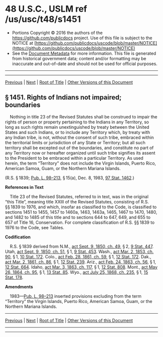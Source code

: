 ---
---

# 48 U.S.C., USLM ref /us/usc/t48/s1451

* Portions Copyright © 2016 the authors of the https://github.com/publicdocs project.
  Use of this file is subject to the NOTICE at [https://github.com/publicdocs/uscode/blob/master/NOTICE](https://github.com/publicdocs/uscode/blob/master/NOTICE)
* See the [Document Metadata](././../../../..//README.md) for more information.
  This file is generated from historical government data; content and/or formatting may be inaccurate and out-of-date and should not be used for official purposes.

----------
----------

[Previous](./../../../..//us/usc/t48/ch10/m__us_usc_t48_ch10.md) | [Next](./../../../..//us/usc/t48/ch10/m__us_usc_t48_s1452.md) | [Root of Title](./../../../../) | [Other Versions of this Document](https://publicdocs.github.io/go/links?ns=uslm&ref=%2Fus%2Fusc%2Ft48%2Fs1451)

## § 1451. Rights of Indians not impaired; boundaries

    Nothing in title 23 of the Revised Statutes shall be construed to impair the rights of person or property pertaining to the Indians in any Territory, so long as such rights remain unextinguished by treaty between the United States and such Indians, or to include any Territory which, by treaty with any Indian tribe, is not, without the consent of such tribe, embraced within the territorial limits or jurisdiction of any State or Territory; but all such territory shall be excepted out of the boundaries, and constitute no part of any Territory now or hereafter organized until such tribe signifies its assent to the President to be embraced within a particular Territory. As used herein, the term “Territory” does not include the Virgin Islands, Puerto Rico, American Samoa, Guam, or the Northern Mariana Islands.

(R.S. § 1839; [Pub. L. 98–213][/us/pl/98/213], § 15(a), Dec. 8, 1983, [97 Stat. 1462][/us/stat/97/1462].)

 __References in Text__ 

    Title 23 of the Revised Statutes, referred to in text, was in the original “this Title”, meaning title XXIII of the Revised Statutes, consisting of R.S. §§ 1839 to 1976, and which, insofar as classified to the Code, is classified to sections 1451 to 1455, 1457 to 1460a, 1463, 1463a, 1465, 1467 to 1470, 1480, and 1482 to 1485 of this title and to sections 644 to 647, 649, and 655 to 657 of Title 16, Conservation. For complete classification of R.S. §§ 1839 to 1976 to the Code, see Tables.

 __Codification__ 

    R.S. § 1839 derived from N.M., [act Sept. 9, 1850, ch. 49][/us/act/1850-09-09/ch49], § 2, [9 Stat. 447][/us/stat/9/447]. Utah, [act Sept. 9, 1850, ch. 51][/us/act/1850-09-09/ch51], § 1, [9 Stat. 453][/us/stat/9/453]. Wash., [act Mar. 2, 1853, ch. 90][/us/act/1853-03-02/ch90], § 1, [10 Stat. 172][/us/stat/10/172]. Colo., [act Feb. 28, 1861, ch. 59][/us/act/1861-02-28/ch59], § 1, [12 Stat. 172][/us/stat/12/172]. Dak., [act Mar. 2, 1861, ch. 86][/us/act/1861-03-02/ch86], § 1, [12 Stat. 239][/us/stat/12/239]. Ariz., [act Feb. 24, 1863, ch. 56][/us/act/1863-02-24/ch56], § 1, [12 Stat. 664][/us/stat/12/664]. Idaho, [act Mar. 3, 1863, ch. 117][/us/act/1863-03-03/ch117], § 1, [12 Stat. 808][/us/stat/12/808]. Mont., [act May 26, 1864, ch. 95][/us/act/1864-05-26/ch95], § 1, [13 Stat. 85][/us/stat/13/85]. Wyo., [act July 25, 1868, ch. 235][/us/act/1868-07-25/ch235], § 1, [15 Stat. 178][/us/stat/15/178].

 __Amendments__ 

    1983—[Pub. L. 98–213][/us/pl/98/213] inserted provisions excluding from the term “Territory” the Virgin Islands, Puerto Rico, American Samoa, Guam, or the Northern Mariana Islands.

----------

[Previous](./../../../..//us/usc/t48/ch10/m__us_usc_t48_ch10.md) | [Next](./../../../..//us/usc/t48/ch10/m__us_usc_t48_s1452.md) | [Root of Title](./../../../../) | [Other Versions of this Document](https://publicdocs.github.io/go/links?ns=uslm&ref=%2Fus%2Fusc%2Ft48%2Fs1451)

----------
----------

[/us/pl/98/213]: https://publicdocs.github.io/go/links?ns=uslm&ref=%2Fus%2Fpl%2F98%2F213
[/us/stat/97/1462]: https://publicdocs.github.io/go/links?ns=uslm&ref=%2Fus%2Fstat%2F97%2F1462
[/us/act/1850-09-09/ch49]: https://publicdocs.github.io/go/links?ns=uslm&ref=%2Fus%2Fact%2F1850-09-09%2Fch49
[/us/stat/9/447]: https://publicdocs.github.io/go/links?ns=uslm&ref=%2Fus%2Fstat%2F9%2F447
[/us/act/1850-09-09/ch51]: https://publicdocs.github.io/go/links?ns=uslm&ref=%2Fus%2Fact%2F1850-09-09%2Fch51
[/us/stat/9/453]: https://publicdocs.github.io/go/links?ns=uslm&ref=%2Fus%2Fstat%2F9%2F453
[/us/act/1853-03-02/ch90]: https://publicdocs.github.io/go/links?ns=uslm&ref=%2Fus%2Fact%2F1853-03-02%2Fch90
[/us/stat/10/172]: https://publicdocs.github.io/go/links?ns=uslm&ref=%2Fus%2Fstat%2F10%2F172
[/us/act/1861-02-28/ch59]: https://publicdocs.github.io/go/links?ns=uslm&ref=%2Fus%2Fact%2F1861-02-28%2Fch59
[/us/stat/12/172]: https://publicdocs.github.io/go/links?ns=uslm&ref=%2Fus%2Fstat%2F12%2F172
[/us/act/1861-03-02/ch86]: https://publicdocs.github.io/go/links?ns=uslm&ref=%2Fus%2Fact%2F1861-03-02%2Fch86
[/us/stat/12/239]: https://publicdocs.github.io/go/links?ns=uslm&ref=%2Fus%2Fstat%2F12%2F239
[/us/act/1863-02-24/ch56]: https://publicdocs.github.io/go/links?ns=uslm&ref=%2Fus%2Fact%2F1863-02-24%2Fch56
[/us/stat/12/664]: https://publicdocs.github.io/go/links?ns=uslm&ref=%2Fus%2Fstat%2F12%2F664
[/us/act/1863-03-03/ch117]: https://publicdocs.github.io/go/links?ns=uslm&ref=%2Fus%2Fact%2F1863-03-03%2Fch117
[/us/stat/12/808]: https://publicdocs.github.io/go/links?ns=uslm&ref=%2Fus%2Fstat%2F12%2F808
[/us/act/1864-05-26/ch95]: https://publicdocs.github.io/go/links?ns=uslm&ref=%2Fus%2Fact%2F1864-05-26%2Fch95
[/us/stat/13/85]: https://publicdocs.github.io/go/links?ns=uslm&ref=%2Fus%2Fstat%2F13%2F85
[/us/act/1868-07-25/ch235]: https://publicdocs.github.io/go/links?ns=uslm&ref=%2Fus%2Fact%2F1868-07-25%2Fch235
[/us/stat/15/178]: https://publicdocs.github.io/go/links?ns=uslm&ref=%2Fus%2Fstat%2F15%2F178
[/us/pl/98/213]: https://publicdocs.github.io/go/links?ns=uslm&ref=%2Fus%2Fpl%2F98%2F213


